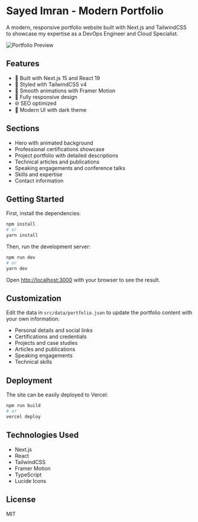 # Sayed Imran - Modern Portfolio

A modern, responsive portfolio website built with Next.js and TailwindCSS to showcase my expertise as a DevOps Engineer and Cloud Specialist.

![Portfolio Preview](public/portfolio-preview.png)

## Features

- 🚀 Built with Next.js 15 and React 19
- 💨 Styled with TailwindCSS v4
- 🎨 Smooth animations with Framer Motion
- 📱 Fully responsive design
- 🌐 SEO optimized
- 🌙 Modern UI with dark theme

## Sections

- Hero with animated background
- Professional certifications showcase
- Project portfolio with detailed descriptions
- Technical articles and publications
- Speaking engagements and conference talks
- Skills and expertise
- Contact information

## Getting Started

First, install the dependencies:

```bash
npm install
# or
yarn install
```

Then, run the development server:

```bash
npm run dev
# or
yarn dev
```

Open [http://localhost:3000](http://localhost:3000) with your browser to see the result.

## Customization

Edit the data in `src/data/portfolio.json` to update the portfolio content with your own information:

- Personal details and social links
- Certifications and credentials
- Projects and case studies
- Articles and publications
- Speaking engagements
- Technical skills

## Deployment

The site can be easily deployed to Vercel:

```bash
npm run build
# or
vercel deploy
```

## Technologies Used

- Next.js
- React
- TailwindCSS
- Framer Motion
- TypeScript
- Lucide Icons

## License

MIT
